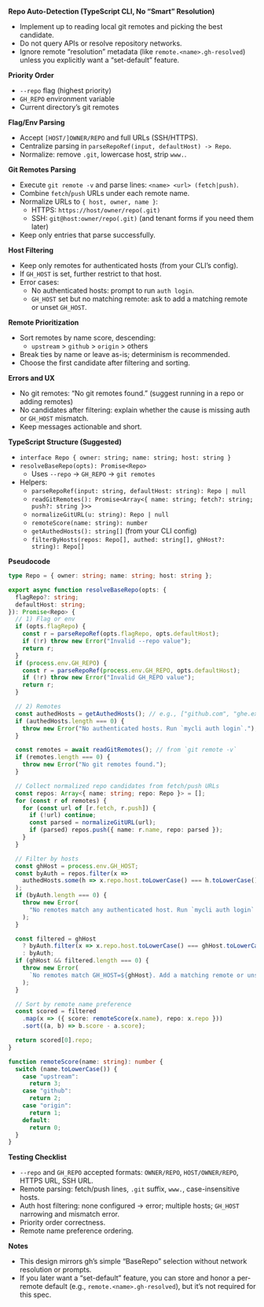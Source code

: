 **Repo Auto-Detection (TypeScript CLI, No “Smart” Resolution)**

- Implement up to reading local git remotes and picking the best candidate.
- Do not query APIs or resolve repository networks.
- Ignore remote “resolution” metadata (like `remote.<name>.gh-resolved`) unless you explicitly want a “set-default” feature.

**Priority Order**

- `--repo` flag (highest priority)
- `GH_REPO` environment variable
- Current directory’s git remotes

**Flag/Env Parsing**

- Accept `[HOST/]OWNER/REPO` and full URLs (SSH/HTTPS).
- Centralize parsing in `parseRepoRef(input, defaultHost) -> Repo`.
- Normalize: remove `.git`, lowercase host, strip `www.`.

**Git Remotes Parsing**

- Execute `git remote -v` and parse lines: `<name> <url> (fetch|push)`.
- Combine `fetch`/`push` URLs under each remote name.
- Normalize URLs to `{ host, owner, name }`:
  - HTTPS: `https://host/owner/repo(.git)`
  - SSH: `git@host:owner/repo(.git)` (and tenant forms if you need them later)
- Keep only entries that parse successfully.

**Host Filtering**

- Keep only remotes for authenticated hosts (from your CLI’s config).
- If `GH_HOST` is set, further restrict to that host.
- Error cases:
  - No authenticated hosts: prompt to run `auth login`.
  - `GH_HOST` set but no matching remote: ask to add a matching remote or unset `GH_HOST`.

**Remote Prioritization**

- Sort remotes by name score, descending:
  - `upstream` > `github` > `origin` > others
- Break ties by name or leave as-is; determinism is recommended.
- Choose the first candidate after filtering and sorting.

**Errors and UX**

- No git remotes: “No git remotes found.” (suggest running in a repo or adding remotes)
- No candidates after filtering: explain whether the cause is missing auth or `GH_HOST` mismatch.
- Keep messages actionable and short.

**TypeScript Structure (Suggested)**

- `interface Repo { owner: string; name: string; host: string }`
- `resolveBaseRepo(opts): Promise<Repo>`
  - Uses `--repo` → `GH_REPO` → `git remotes`
- Helpers:
  - `parseRepoRef(input: string, defaultHost: string): Repo | null`
  - `readGitRemotes(): Promise<Array<{ name: string; fetch?: string; push?: string }>>`
  - `normalizeGitURL(u: string): Repo | null`
  - `remoteScore(name: string): number`
  - `getAuthedHosts(): string[]` (from your CLI config)
  - `filterByHosts(repos: Repo[], authed: string[], ghHost?: string): Repo[]`

**Pseudocode**

```ts
type Repo = { owner: string; name: string; host: string };

export async function resolveBaseRepo(opts: {
  flagRepo?: string;
  defaultHost: string;
}): Promise<Repo> {
  // 1) Flag or env
  if (opts.flagRepo) {
    const r = parseRepoRef(opts.flagRepo, opts.defaultHost);
    if (!r) throw new Error("Invalid --repo value");
    return r;
  }
  if (process.env.GH_REPO) {
    const r = parseRepoRef(process.env.GH_REPO, opts.defaultHost);
    if (!r) throw new Error("Invalid GH_REPO value");
    return r;
  }

  // 2) Remotes
  const authedHosts = getAuthedHosts(); // e.g., ["github.com", "ghe.example.com"]
  if (authedHosts.length === 0) {
    throw new Error("No authenticated hosts. Run `mycli auth login`.");
  }

  const remotes = await readGitRemotes(); // from `git remote -v`
  if (remotes.length === 0) {
    throw new Error("No git remotes found.");
  }

  // Collect normalized repo candidates from fetch/push URLs
  const repos: Array<{ name: string; repo: Repo }> = [];
  for (const r of remotes) {
    for (const url of [r.fetch, r.push]) {
      if (!url) continue;
      const parsed = normalizeGitURL(url);
      if (parsed) repos.push({ name: r.name, repo: parsed });
    }
  }

  // Filter by hosts
  const ghHost = process.env.GH_HOST;
  const byAuth = repos.filter(x =>
    authedHosts.some(h => x.repo.host.toLowerCase() === h.toLowerCase())
  );
  if (byAuth.length === 0) {
    throw new Error(
      "No remotes match any authenticated host. Run `mycli auth login` or add matching remotes."
    );
  }

  const filtered = ghHost
    ? byAuth.filter(x => x.repo.host.toLowerCase() === ghHost.toLowerCase())
    : byAuth;
  if (ghHost && filtered.length === 0) {
    throw new Error(
      `No remotes match GH_HOST=${ghHost}. Add a matching remote or unset GH_HOST.`
    );
  }

  // Sort by remote name preference
  const scored = filtered
    .map(x => ({ score: remoteScore(x.name), repo: x.repo }))
    .sort((a, b) => b.score - a.score);

  return scored[0].repo;
}

function remoteScore(name: string): number {
  switch (name.toLowerCase()) {
    case "upstream":
      return 3;
    case "github":
      return 2;
    case "origin":
      return 1;
    default:
      return 0;
  }
}
```

**Testing Checklist**

- `--repo` and `GH_REPO` accepted formats: `OWNER/REPO`, `HOST/OWNER/REPO`, HTTPS URL, SSH URL.
- Remote parsing: fetch/push lines, `.git` suffix, `www.`, case-insensitive hosts.
- Auth host filtering: none configured → error; multiple hosts; `GH_HOST` narrowing and mismatch error.
- Priority order correctness.
- Remote name preference ordering.

**Notes**

- This design mirrors gh’s simple “BaseRepo” selection without network resolution or prompts.
- If you later want a “set-default” feature, you can store and honor a per-remote default (e.g., `remote.<name>.gh-resolved`), but it’s not required for this spec.

